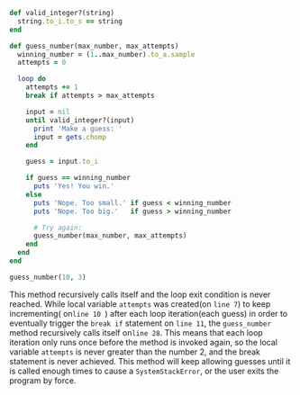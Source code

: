 ````ruby
def valid_integer?(string)
  string.to_i.to_s == string
end

def guess_number(max_number, max_attempts)
  winning_number = (1..max_number).to_a.sample
  attempts = 0

  loop do
    attempts += 1
    break if attempts > max_attempts

    input = nil
    until valid_integer?(input)
      print 'Make a guess: '
      input = gets.chomp
    end

    guess = input.to_i

    if guess == winning_number
      puts 'Yes! You win.'
    else
      puts 'Nope. Too small.' if guess < winning_number
      puts 'Nope. Too big.'   if guess > winning_number

      # Try again:
      guess_number(max_number, max_attempts)
    end
  end
end

guess_number(10, 3)
````

This method recursively calls itself and the loop exit condition is never reached. While local variable `attempts` was created(on `line 7`) to keep incrementing( on`line 10 `) after each loop iteration(each guess) in order to eventually trigger the `break if` statement on `line 11`, the `guess_number` method recursively calls itself on`line 28`. This means that each loop iteration only runs once before the method is invoked again, so the local variable `attempts` is never greater than the number 2, and the break statement is never achieved. This method will keep allowing guesses until it is called enough times to cause a `SystemStackError`, or the user exits the program by force.